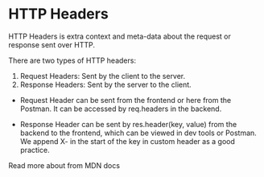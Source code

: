 # HTTP Headers

HTTP Headers is extra context and meta-data about the request or response sent over HTTP.

There are two types of HTTP headers:
1. Request Headers: Sent by the client to the server.
2. Response Headers: Sent by the server to the client.

- Request Header can be sent from the frontend or here from the Postman. It can be accessed by req.headers in the backend.

- Response Header can be sent by res.header(key, value) from the backend to the frontend, which can be viewed in dev tools or Postman. We append X- in the start of the key in custom header as a good practice.

Read more about from MDN docs